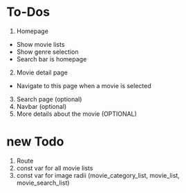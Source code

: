 # To-Dos
1. Homepage  
- Show movie lists
- Show genre selection 
- Search bar is homepage
2. Movie detail page 
- Navigate to this page when a movie is selected
3. Search page (optional)
4. Navbar (optional)
5. More details about the movie (OPTIONAL)

# new Todo
1. Route
2. const var for all movie lists
3. const var for image radii (movie_category_list, movie_list, movie_search_list)